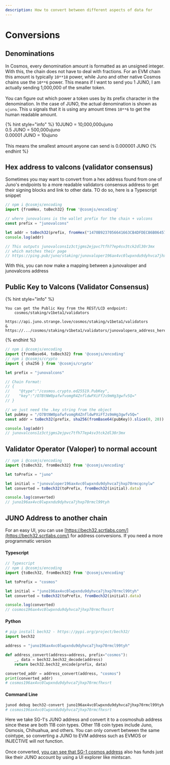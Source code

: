 ```yaml
---
description: How to convert between different aspects of data for
---
```


# Conversions

## Denominations

In Cosmos, every denomination amount is formatted as an unsigned integer. With this, the chain does not have to deal with fractions. For an EVM chain this amount is typically `10**18` power, while Juno and other native Cosmos chains use the `10**6` power. This means if I want to send you 1 JUNO, I am actually sending 1,000,000 of the smaller token.\
\
You can figure out which power a token uses by its prefix character in the denomination. In the case of JUNO, the actual denomination is shown as `ujuno`. This u signals that it is using any amount times `10**6` to get the human readable amount.

{% hint style="info" %}
10JUNO = 10,000,000ujuno\
0.5 JUNO = 500,000ujuno\
0.00001 JUNO = 10ujuno\
\
This means the smallest amount anyone can send is 0.000001 JUNO
{% endhint %}

## Hex address to valcons (validator consensus)

Sometimes you may want to convert from a hex address found from one of Juno's endpoints to a more readable validators consensus address to get their signing blocks and link to other data. TO do so, here is a Typescript snippet

```typescript
// npm i @cosmjs/encoding
import {fromHex, toBech32} from '@cosmjs/encoding'

// where junovalcons is the wallet prefix for the chain + valcons
const prefix = "junovalcons"

let addr = toBech32(prefix, fromHex("1470B9237056641663CB4DFDEC86B064578B29BF"))
console.log(addr)

// This outputs junovalcons1z3ctjgms2ejpvc7tfh77ep4sv3tck2dl30r3mx 
// which matches their page
// https://ping.pub/juno/staking/junovaloper196ax4vc0lwpxndu9dyhvca7jhxp70rmcqcnylw
```

With this, you can now make a mapping between a junovaloper and junovalcons address

## Public Key to Valcons (Validator Consensus)

{% hint style="info" %}
```
You can get the Public Key from the REST/LCD endpoint:
    cosmos/staking/v1beta1/validators

https://api.juno.strange.love/cosmos/staking/v1beta1/validators
&
https://.../cosmos/staking/v1beta1/validators/junovalopera_address_here
```
{% endhint %}

```typescript
// npm i @cosmjs/encoding
import {fromBase64, toBech32} from '@cosmjs/encoding'
// npm i @cosmjs/crypto
import { sha256 } from '@cosmjs/crypto'

let prefix = "junovalcons"

// Chain Format: 
// {
//    "@type":"/cosmos.crypto.ed25519.PubKey",
//    "key":"/O7BtNW0pafwfvomgR4ZnfldwPXiFfJs9mHg3gwfv5Q="
// }

// we just need the .key string from the object
let pubKey = "/O7BtNW0pafwfvomgR4ZnfldwPXiFfJs9mHg3gwfv5Q="
const addr = toBech32(prefix, sha256(fromBase64(pubKey)).slice(0, 20))

console.log(addr)
// junovalcons1z3ctjgms2ejpvc7tfh77ep4sv3tck2dl30r3mx
```

## Validator Operator (Valoper) to normal account

```typescript
// npm i @cosmjs/encoding
import {toBech32, fromBech32} from '@cosmjs/encoding'

let toPrefix = "juno"

let initial = "junovaloper196ax4vc0lwpxndu9dyhvca7jhxp70rmcqcnylw"
let converted = toBech32(toPrefix, fromBech32(initial).data)

console.log(converted)
// juno196ax4vc0lwpxndu9dyhvca7jhxp70rmcl99tyh
```

## JUNO Address to another chain

For an easy UI, you can use [https://bech32.scrtlabs.com/](https://bech32.scrtlabs.com/) for address conversions. If you need a more programmatic version

#### Typescript

```typescript
// Typescript
// npm i @cosmjs/encoding
import {toBech32, fromBech32} from '@cosmjs/encoding'

let toPrefix = "cosmos"

let initial = "juno196ax4vc0lwpxndu9dyhvca7jhxp70rmcl99tyh"
let converted = toBech32(toPrefix, fromBech32(initial).data)

console.log(converted)
// cosmos196ax4vc0lwpxndu9dyhvca7jhxp70rmcfhxsrt
```

#### Python

```python
# pip install bech32 - https://pypi.org/project/bech32/
import bech32

address = "juno196ax4vc0lwpxndu9dyhvca7jhxp70rmcl99tyh"

def address_convert(address=address, prefix="cosmos"):
    _, data = bech32.bech32_decode(address)
    return bech32.bech32_encode(prefix, data)

converted_addr = address_convert(address, "cosmos")
print(converted_addr)
# cosmos196ax4vc0lwpxndu9dyhvca7jhxp70rmcfhxsrt
```

#### Command Line

```sh
junod debug bech32-convert juno196ax4vc0lwpxndu9dyhvca7jhxp70rmcl99tyh --prefix cosmos
# cosmos196ax4vc0lwpxndu9dyhvca7jhxp70rmcfhxsrt
```

Here we take SG-1's JUNO address and convert it to a cosmoshub address since these are both 118 coin types. Other 118 coin types include Juno, Osmosis, Chihuahua, and others. You can only convert between the same cointype, so converting a JUNO to EVM address such as EVMOS or INJECTIVE will not function.\
\
Once converted, [you can see that SG-1 cosmos address](https://www.mintscan.io/cosmos/account/cosmos196ax4vc0lwpxndu9dyhvca7jhxp70rmcfhxsrt) also has funds just like their JUNO account by using a UI explorer like mintscan.

